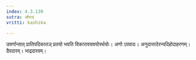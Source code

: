 ```yaml
---
index: 4.3.139
sutra: ओरञ्
vritti: kashika

---
```

उवर्णान्तात् प्रातिपदिकातञ् प्रतयो भवति विकारावयवयोरर्थयोः। अणो ऽपवादः। अनुदात्तादेरन्यदिहोदाहरणम्। दैवदारम्। भाद्रदारवम्।